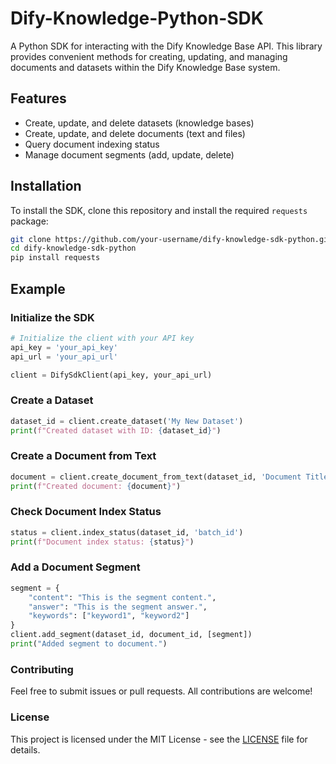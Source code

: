 # Dify-Knowledge-Python-SDK

A Python SDK for interacting with the Dify Knowledge Base API. This library provides convenient methods for creating, updating, and managing documents and datasets within the Dify Knowledge Base system.

## Features
- Create, update, and delete datasets (knowledge bases)
- Create, update, and delete documents (text and files)
- Query document indexing status
- Manage document segments (add, update, delete)

## Installation

To install the SDK, clone this repository and install the required `requests` package:

```bash
git clone https://github.com/your-username/dify-knowledge-sdk-python.git
cd dify-knowledge-sdk-python
pip install requests
```

## Example
### Initialize the SDK
```python
# Initialize the client with your API key
api_key = 'your_api_key'
api_url = 'your_api_url'

client = DifySdkClient(api_key, your_api_url)
```
### Create a Dataset
```python
dataset_id = client.create_dataset('My New Dataset')
print(f"Created dataset with ID: {dataset_id}")
```

### Create a Document from Text
```python
document = client.create_document_from_text(dataset_id, 'Document Title', 'This is the content of the document.')
print(f"Created document: {document}")
```

### Check Document Index Status
```python
status = client.index_status(dataset_id, 'batch_id')
print(f"Document index status: {status}")
```

### Add a Document Segment
```python
segment = {
    "content": "This is the segment content.",
    "answer": "This is the segment answer.",
    "keywords": ["keyword1", "keyword2"]
}
client.add_segment(dataset_id, document_id, [segment])
print("Added segment to document.")
```

### Contributing
Feel free to submit issues or pull requests. All contributions are welcome!

### License
This project is licensed under the MIT License - see the [LICENSE](LICENSE) file for details.

